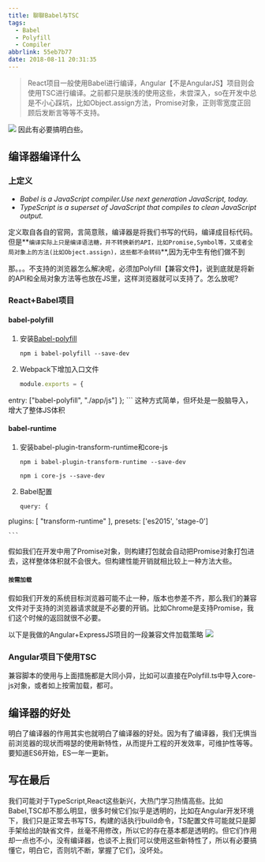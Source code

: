 ```yaml
---
title: 聊聊Babel与TSC
tags:
  - Babel
  - Polyfill
  - Compiler
abbrlink: 55eb7b77
date: 2018-08-11 20:31:35
---
```

> React项目一般使用Babel进行编译，Angular【不是AngularJS】项目则会使用TSC进行编译。之前都只是肤浅的使用这些，未尝深入，so在开发中总是不小心踩坑，比如Object.assign方法，Promise对象，正则零宽度正回顾后发断言等等不支持。

![](http://static.1991421.cn/2018-08-11-112400.jpg)
因此有必要搞明白些。

## 编译器编译什么
### 上定义
- _Babel is a JavaScript compiler.Use next generation JavaScript, today._
- _TypeScript is a superset of JavaScript that compiles to clean JavaScript output._

定义取自各自的官网，言简意赅，编译器是将我们书写的代码，编译成目标代码。
但是**`编译实际上只是编译语法糖，并不转换新的API，比如Promise,Symbol等，又或者全局对象上的方法(比如Object.assign)，这些都不会转码`**,因为无中生有他们做不到

那。。。不支持的浏览器怎么解决呢，必须加Polyfill【兼容文件】，说到底就是将新的API和全局对象方法等也放在JS里，这样浏览器就可以支持了。怎么放呢?
### React+Babel项目
#### babel-polyfill
1. 安装[Babel-polyfill](https://github.com/babel/babel/tree/master/packages/babel-polyfill)
	```
	npm i babel-polyfill --save-dev
	```
2. Webpack下增加入口文件
	```javascript
	module.exports = {
  entry: ["babel-polyfill", "./app/js"]
};
	```
这种方式简单，但坏处是一股脑导入，增大了整体JS体积

#### babel-runtime
1. 安装babel-plugin-transform-runtime和core-js

	```
	npm i babel-plugin-transform-runtime --save-dev

	npm i core-js --save-dev
	```

2. Babel配置

	```
	query: {
  plugins: [
    "transform-runtime"
  ],
  presets: ['es2015', 'stage-0']

	```
假如我们在开发中用了Promise对象，则构建打包就会自动把Promise对象打包进去，这样整体体积就不会很大。但构建性能开销就相比较上一种方法大些。

#### `按需加载`
假如我们开发的系统目标浏览器可能不止一种，版本也参差不齐，那么我们的兼容文件对于支持的浏览器请求就是不必要的开销。比如Chrome是支持Promise，我们这个时候的返回就很不必要。

以下是我做的Angular+ExpressJS项目的一段兼容文件加载策略
![](http://static.1991421.cn/2018-08-11-121039.png)

### Angular项目下使用TSC
兼容脚本的使用与上面措施都是大同小异，比如可以直接在Polyfill.ts中导入core-js对象，或者如上按需加载，都可。

## 编译器的好处
明白了编译器的作用其实也就明白了编译器的好处。因为有了编译器，我们无惧当前浏览器的现状而嘚瑟的使用新特性，从而提升工程的开发效率，可维护性等等。要知道ES6开始，ES一年一更新。

## 写在最后
我们可能对于TypeScript,React这些新兴，大热门学习热情高些。比如Babel,TSC却不那么明显，很多时候它们似乎是透明的，比如在Angular开发环境下，我们只是正常去书写TS，构建的话执行build命令，TS配置文件可能就只是脚手架给出的缺省文件，丝毫不用修改，所以它的存在基本都是透明的。但它们作用却一点也不小，没有编译器，也谈不上我们可以使用这些新特性了，所以有必要搞懂它，明白它，否则坑不断，掌握了它们，没坏处。
